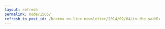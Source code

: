 ```yaml
---
layout: refresh
permalink: node/1505/
refresh_to_post_id: /bcorma on-line newsletter/2014/02/04/in-the-saddle-the-school-of-dirt
---
```

